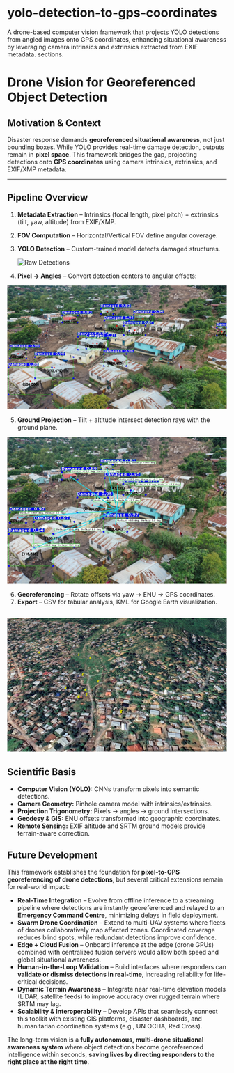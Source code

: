 # yolo-detection-to-gps-coordinates
A drone-based computer vision framework that projects YOLO detections from angled images onto GPS coordinates, enhancing situational awareness by leveraging camera intrinsics and extrinsics extracted from EXIF metadata.
sections.  
# Drone Vision for Georeferenced Object Detection

## Motivation & Context  
Disaster response demands **georeferenced situational awareness**, not just bounding boxes. While YOLO provides real-time damage detection, outputs remain in **pixel space**. This framework bridges the gap, projecting detections onto **GPS coordinates** using camera intrinsics, extrinsics, and EXIF/XMP metadata.  

---

## Pipeline Overview  
1. **Metadata Extraction** – Intrinsics (focal length, pixel pitch) + extrinsics (tilt, yaw, altitude) from EXIF/XMP.  
2. **FOV Computation** – Horizontal/Vertical FOV define angular coverage.  
3. **YOLO Detection** – Custom-trained model detects damaged structures.

   ![Raw Detections](./Img1.jpg)
   
4. **Pixel → Angles** – Convert detection centers to angular offsets:

 ![Pixel Coordinates](./Img2.jpg)
   
5. **Ground Projection** – Tilt + altitude intersect detection rays with the ground plane.
   
![Pixel to Angle Mapping](./Img3.jpg)  

6. **Georeferencing** – Rotate offsets via yaw → ENU → GPS coordinates.  
7. **Export** – CSV for tabular analysis, KML for Google Earth visualization.

![kml_visualization](./Img4.png)  
---

## Scientific Basis  
- **Computer Vision (YOLO):** CNNs transform pixels into semantic detections.  
- **Camera Geometry:** Pinhole camera model with intrinsics/extrinsics.  
- **Projection Trigonometry:** Pixels → angles → ground intersections.  
- **Geodesy & GIS:** ENU offsets transformed into geographic coordinates.  
- **Remote Sensing:** EXIF altitude and SRTM ground models provide terrain-aware correction.


## Future Development  
This framework establishes the foundation for **pixel-to-GPS georeferencing of drone detections**, but several critical extensions remain for real-world impact:  

- **Real-Time Integration** – Evolve from offline inference to a streaming pipeline where detections are instantly georeferenced and relayed to an **Emergency Command Centre**, minimizing delays in field deployment.  
- **Swarm Drone Coordination** – Extend to multi-UAV systems where fleets of drones collaboratively map affected zones. Coordinated coverage reduces blind spots, while redundant detections improve confidence.  
- **Edge + Cloud Fusion** – Onboard inference at the edge (drone GPUs) combined with centralized fusion servers would allow both speed and global situational awareness.  
- **Human-in-the-Loop Validation** – Build interfaces where responders can **validate or dismiss detections in real-time**, increasing reliability for life-critical decisions.  
- **Dynamic Terrain Awareness** – Integrate near real-time elevation models (LiDAR, satellite feeds) to improve accuracy over rugged terrain where SRTM may lag.  
- **Scalability & Interoperability** – Develop APIs that seamlessly connect this toolkit with existing GIS platforms, disaster dashboards, and humanitarian coordination systems (e.g., UN OCHA, Red Cross).  

The long-term vision is a **fully autonomous, multi-drone situational awareness system** where object detections become georeferenced intelligence within seconds, **saving lives by directing responders to the right place at the right time**. 
